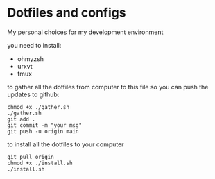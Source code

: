 # Dotfiles and configs
My personal choices for my development environment 

you need to install:
- ohmyzsh
- urxvt
- tmux

to gather all the dotfiles from computer to this file so you can push the updates to github:
```
chmod +x ./gather.sh
./gather.sh
git add .
git commit -m "your msg"
git push -u origin main
```

to install all the dotfiles to your computer
```
git pull origin
chmod +x ./install.sh
./install.sh
```
